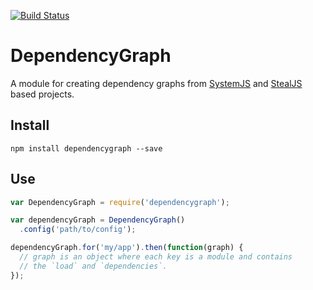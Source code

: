 [![Build Status](https://travis-ci.org/matthewp/dependencygraph.svg?branch=master)](https://travis-ci.org/matthewp/dependencygraph)

# DependencyGraph

A module for creating dependency graphs from [SystemJS](https://github.com/systemjs/systemjs) and [StealJS](http://stealjs.com/) based projects.

## Install

```shell
npm install dependencygraph --save
```

## Use

```js
var DependencyGraph = require('dependencygraph');

var dependencyGraph = DependencyGraph()
  .config('path/to/config');

dependencyGraph.for('my/app').then(function(graph) {
  // graph is an object where each key is a module and contains
  // the `load` and `dependencies`.
});
```
